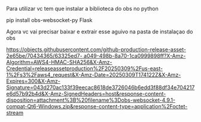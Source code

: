  Para utilizar vc tem que instalar a biblioteca do obs no python 

 pip install obs-websocket-py Flask

Agora vc vai precisar baixar e extrair esse aguivo na pasta de instalaçao do obs

[https://objects.githubusercontent.com/github-production-release-asset-2e65be/70434365/63325ed7-
a049-498b-8a70-1ca0999898ff?X-Amz-Algorithm=AWS4-HMAC-SHA256&X-Amz-Credential=releaseassetproduction%2F20250309%2Fus-east-1%2Fs3%2Faws4_request&X-Amz-Date=20250309T174122Z&X-Amz-
Expires=300&X-Amz-Signature=043d270ac133f39eecac8618de3726046b6edd3f88df34e704217e6d57b92b4d&X-Amz-SignedHeaders=host&response-content-disposition=attachment%3B%20filename%3Dobs-websocket-4.9.1-
compat-Qt6-Windows.zip&response-content-type=application%2Foctet-stream](https://github.com/obsproject/obs-websocket/releases)
